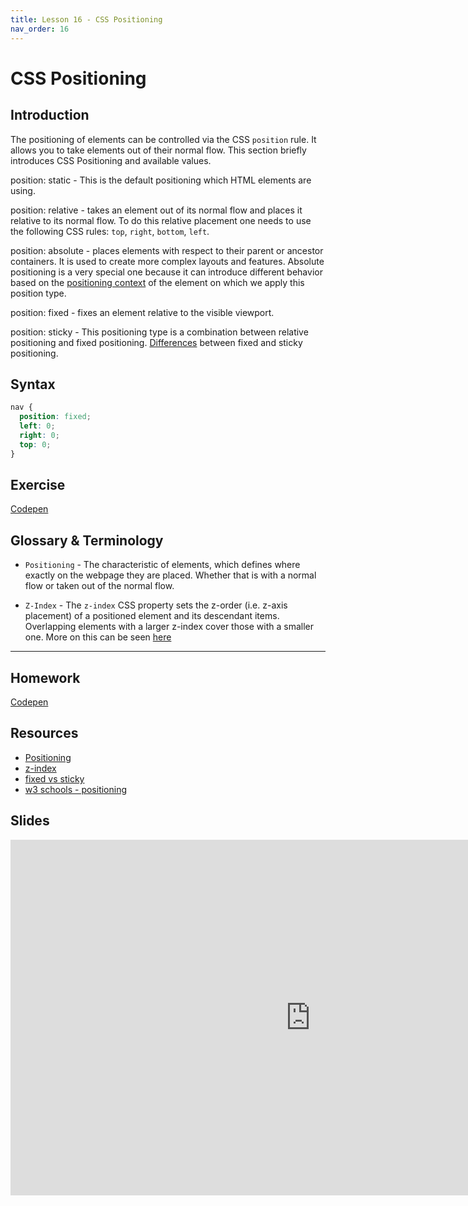 ```yaml
---
title: Lesson 16 - CSS Positioning
nav_order: 16
---
```


# CSS Positioning

## Introduction

The positioning of elements can be controlled via the CSS `position` rule. It allows you to take elements out of their normal flow. This section briefly introduces CSS Positioning and available values.

position: static - This is the default positioning which HTML elements are using.

position: relative - takes an element out of its normal flow and places it relative to its normal flow. To do this relative placement one needs to use the following CSS rules: `top`, `right`, `bottom`, `left`.

position: absolute - places elements with respect to their parent or ancestor containers. It is used to create more complex layouts and features. Absolute positioning is a very special one because it can introduce different behavior based on the [positioning context](https://developer.mozilla.org/en-US/docs/Learn/CSS/CSS_layout/Positioning#positioning_contexts) of the element on which we apply this position type.

position: fixed - fixes an element relative to the visible viewport.

position: sticky - This positioning type is a combination between relative positioning and fixed positioning. [Differences](https://dev.to/suryawiguna/css-position-fixed-vs-sticky-5232#:~:text=What's%20the%20difference%3F,offset%2C%20like%20top%3A%2010px%20.) between fixed and sticky positioning.

## Syntax

```css
nav {
  position: fixed;
  left: 0;
  right: 0;
  top: 0;
}
```

## Exercise

[Codepen](https://codepen.io/eporubin/pen/XWxBgPp)

## Glossary & Terminology

- `Positioning` - The characteristic of elements, which defines where exactly on the webpage they are placed. Whether that is with a normal flow or taken out of the normal flow.

- `Z-Index` - The `z-index` CSS property sets the z-order (i.e. z-axis placement) of a positioned element and its descendant items. Overlapping elements with a larger z-index cover those with a smaller one. More on this can be seen [here](https://developer.mozilla.org/en-US/docs/Web/CSS/z-index)

---

## Homework

[Codepen](https://codepen.io/eporubin/pen/BaqPZbg)

## Resources

- [Positioning](https://developer.mozilla.org/en-US/docs/Learn/CSS/CSS_layout/Positioning#positioning_contexts)
- [z-index](https://developer.mozilla.org/en-US/docs/Web/CSS/z-index)
- [fixed vs sticky](https://dev.to/suryawiguna/css-position-fixed-vs-sticky-5232#:~:text=What%27s%20the%20difference%3F,offset%2C%20like%20top%3A%2010px%20.)
- [w3 schools - positioning](https://www.w3schools.com/css/css_positioning.asp)

## Slides

<iframe src="https://docs.google.com/presentation/d/159gqnSTK9KfKxATmxguJBAHM-4Qb3lqR/embed" frameborder="0" width="960" height="569" allowfullscreen="true" mozallowfullscreen="true" webkitallowfullscreen="true"></iframe>
